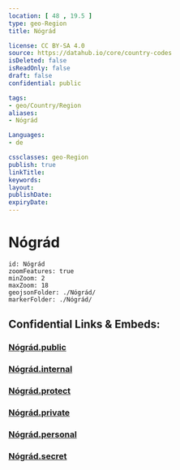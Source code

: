 ```yaml
---
location: [ 48 , 19.5 ] 
type: geo-Region
title: Nógrád

license: CC BY-SA 4.0
source: https://datahub.io/core/country-codes
isDeleted: false
isReadOnly: false
draft: false
confidential: public

tags:
- geo/Country/Region
aliases:
- Nógrád

Languages:
- de

cssclasses: geo-Region
publish: true
linkTitle: 
keywords: 
layout: 
publishDate: 
expiryDate: 
---
```


# Nógrád

```leaflet
id: Nógrád
zoomFeatures: true 
minZoom: 2 
maxZoom: 18
geojsonFolder: ./Nógrád/
markerFolder: ./Nógrád/
```


## Confidential Links & Embeds: 

### [Nógrád.public](/_public/\Earth\Continent\Europe\Europe~East\Hungary\Counties~HungaryNógrád.public.md) 

### [Nógrád.internal](/_internal/\Earth\Continent\Europe\Europe~East\Hungary\Counties~HungaryNógrád.internal.md) 

### [Nógrád.protect](/_protect/\Earth\Continent\Europe\Europe~East\Hungary\Counties~HungaryNógrád.protect.md) 

### [Nógrád.private](/_private/\Earth\Continent\Europe\Europe~East\Hungary\Counties~HungaryNógrád.private.md) 

### [Nógrád.personal](/_personal/\Earth\Continent\Europe\Europe~East\Hungary\Counties~HungaryNógrád.personal.md) 

### [Nógrád.secret](/_secret/\Earth\Continent\Europe\Europe~East\Hungary\Counties~HungaryNógrád.secret.md)

